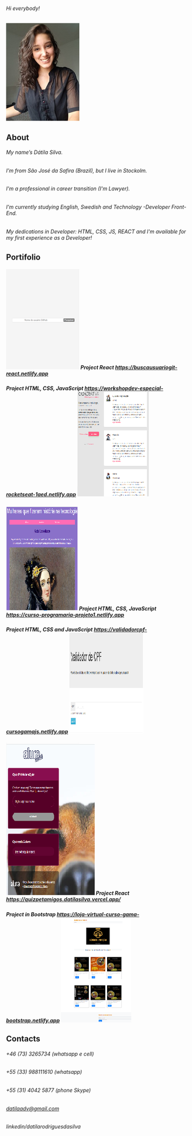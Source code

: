 ###### Hi everybody!
![Profile](https://github.com/datilasilva/datilasilva/blob/main/profile..jpg)

## About

###### My name’s Dátila Silva.
###### I’m from São José da Safira (Brazil), but I live in Stockolm.
###### I'm a professional in career transition (I'm Lawyer).
###### I'm currently studying English, Swedish and Technology -Developer Front-End.
###### My dedications in Developer: HTML, CSS, JS, REACT and I'm available for my first experience as a Developer!

## Portifolio
##### ![Project1](https://github.com/datilasilva/datilasilva/blob/main/buscausuariogit...png) Project React https://buscausuariogit-react.netlify.app
##### Project HTML, CSS, JavaScript https://workshopdev-especial-rocketseat-1aed.netlify.app ![Project2](https://github.com/datilasilva/datilasilva/blob/main/preject2JS-CSS.png) 
##### ![Project3](https://github.com/datilasilva/datilasilva/blob/main/prejectJS-CSS.png) Project HTML, CSS, JavaScript https://curso-programaria-projeto1.netlify.app
##### Project HTML, CSS and JavaScript https://validadorcpf-cursogamajs.netlify.app ![Project4](https://github.com/datilasilva/datilasilva/blob/main/prejectJS.png) 
##### ![Project5](https://github.com/datilasilva/datilasilva/blob/main/prejectREACT.png) Project React https://quizpetamigos.datilasilva.vercel.app/
##### Project in Bootstrap https://loja-virtual-curso-gama-bootstrap.netlify.app ![Project6](https://github.com/datilasilva/datilasilva/blob/main/prejectbootstrap.png) 

## Contacts
###### +46 (73) 3265734 (whatsapp e cell)
###### +55 (33) 988111610  (whatsapp)
###### +55 (31) 4042 5877 (phone Skype)
###### datilaadv@gmail.com
###### linkedin/datilarodriguesdasilva


<!--
**datilasilva/datilasilva** is a ✨ _special_ ✨ repository because its `README.md` (this file) appears on your GitHub profile.

Here are some ideas to get you started:

- 🔭 I’m currently working on ...
- 🌱 I’m currently learning ...
- 👯 I’m looking to collaborate on ...
- 🤔 I’m looking for help with ...
- 💬 Ask me about ...
- 📫 How to reach me: ...
- 😄 Pronouns: ...
- ⚡ Fun fact: ...
-->
